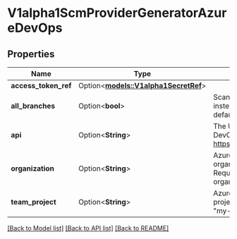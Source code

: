 # V1alpha1ScmProviderGeneratorAzureDevOps

## Properties

Name | Type | Description | Notes
------------ | ------------- | ------------- | -------------
**access_token_ref** | Option<[**models::V1alpha1SecretRef**](v1alpha1SecretRef.md)> |  | [optional]
**all_branches** | Option<**bool**> | Scan all branches instead of just the default branch. | [optional]
**api** | Option<**String**> | The URL to Azure DevOps. If blank, use https://dev.azure.com. | [optional]
**organization** | Option<**String**> | Azure Devops organization. Required. E.g. \"my-organization\". | [optional]
**team_project** | Option<**String**> | Azure Devops team project. Required. E.g. \"my-team\". | [optional]

[[Back to Model list]](../README.md#documentation-for-models) [[Back to API list]](../README.md#documentation-for-api-endpoints) [[Back to README]](../README.md)


